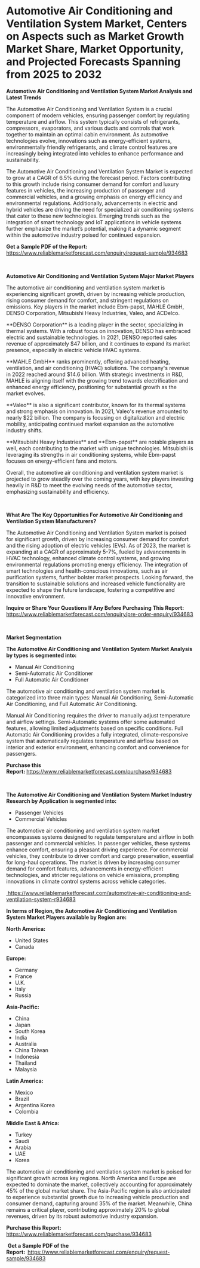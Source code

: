 <p><h1>Automotive Air Conditioning and Ventilation System Market, Centers on Aspects such as Market Growth Market Share, Market Opportunity, and Projected Forecasts Spanning from 2025 to 2032</h1></p><p><strong>Automotive Air Conditioning and Ventilation System Market Analysis and Latest Trends</strong></p>
<p><p>The Automotive Air Conditioning and Ventilation System is a crucial component of modern vehicles, ensuring passenger comfort by regulating temperature and airflow. This system typically consists of refrigerants, compressors, evaporators, and various ducts and controls that work together to maintain an optimal cabin environment. As automotive technologies evolve, innovations such as energy-efficient systems, environmentally friendly refrigerants, and climate control features are increasingly being integrated into vehicles to enhance performance and sustainability.</p><p>The Automotive Air Conditioning and Ventilation System Market is expected to grow at a CAGR of 6.5% during the forecast period. Factors contributing to this growth include rising consumer demand for comfort and luxury features in vehicles, the increasing production of passenger and commercial vehicles, and a growing emphasis on energy efficiency and environmental regulations. Additionally, advancements in electric and hybrid vehicles are driving the need for specialized air conditioning systems that cater to these new technologies. Emerging trends such as the integration of smart technology and IoT applications in vehicle systems further emphasize the market’s potential, making it a dynamic segment within the automotive industry poised for continued expansion.</p></p>
<p><strong>Get a Sample PDF of the Report:&nbsp;</strong> <a href="https://www.reliablemarketforecast.com/enquiry/request-sample/934683?utm_campaign=3616&utm_medium=2&utm_source=Github&utm_content=ia&utm_term=18042025&utm_id=automotive-air-conditioning-and-ventilation-system">https://www.reliablemarketforecast.com/enquiry/request-sample/934683</a></p>
<p>&nbsp;</p>
<p><strong>Automotive Air Conditioning and Ventilation System Major Market Players</strong></p>
<p><p>The automotive air conditioning and ventilation system market is experiencing significant growth, driven by increasing vehicle production, rising consumer demand for comfort, and stringent regulations on emissions. Key players in the market include Ebm-papst, MAHLE GmbH, DENSO Corporation, Mitsubishi Heavy Industries, Valeo, and ACDelco.</p><p>**DENSO Corporation** is a leading player in the sector, specializing in thermal systems. With a robust focus on innovation, DENSO has embraced electric and sustainable technologies. In 2021, DENSO reported sales revenue of approximately $47 billion, and it continues to expand its market presence, especially in electric vehicle HVAC systems.</p><p>**MAHLE GmbH** ranks prominently, offering advanced heating, ventilation, and air conditioning (HVAC) solutions. The company's revenue in 2022 reached around $14.6 billion. With strategic investments in R&D, MAHLE is aligning itself with the growing trend towards electrification and enhanced energy efficiency, positioning for substantial growth as the market evolves.</p><p>**Valeo** is also a significant contributor, known for its thermal systems and strong emphasis on innovation. In 2021, Valeo's revenue amounted to nearly $22 billion. The company is focusing on digitalization and electric mobility, anticipating continued market expansion as the automotive industry shifts.</p><p>**Mitsubishi Heavy Industries** and **Ebm-papst** are notable players as well, each contributing to the market with unique technologies. Mitsubishi is leveraging its strengths in air conditioning systems, while Ebm-papst focuses on energy-efficient fans and motors.</p><p>Overall, the automotive air conditioning and ventilation system market is projected to grow steadily over the coming years, with key players investing heavily in R&D to meet the evolving needs of the automotive sector, emphasizing sustainability and efficiency.</p></p>
<p>&nbsp;</p>
<p><strong>What Are The Key Opportunities For Automotive Air Conditioning and Ventilation System Manufacturers?</strong></p>
<p><p>The Automotive Air Conditioning and Ventilation System market is poised for significant growth, driven by increasing consumer demand for comfort and the rising adoption of electric vehicles (EVs). As of 2023, the market is expanding at a CAGR of approximately 5-7%, fueled by advancements in HVAC technology, enhanced climate control systems, and growing environmental regulations promoting energy efficiency. The integration of smart technologies and health-conscious innovations, such as air purification systems, further bolster market prospects. Looking forward, the transition to sustainable solutions and increased vehicle functionality are expected to shape the future landscape, fostering a competitive and innovative environment.</p></p>
<p><strong>Inquire or Share Your Questions If Any Before Purchasing This Report:</strong> <a href="https://www.reliablemarketforecast.com/enquiry/pre-order-enquiry/934683?utm_campaign=3616&utm_medium=2&utm_source=Github&utm_content=ia&utm_term=18042025&utm_id=automotive-air-conditioning-and-ventilation-system">https://www.reliablemarketforecast.com/enquiry/pre-order-enquiry/934683</a></p>
<p>&nbsp;</p>
<p><strong>Market Segmentation</strong></p>
<p><strong>The Automotive Air Conditioning and Ventilation System Market Analysis by types is segmented into:</strong></p>
<p><ul><li>Manual Air Conditioning</li><li>Semi-Automatic Air Conditioner</li><li>Full Automatic Air Conditioner</li></ul></p>
<p><p>The automotive air conditioning and ventilation system market is categorized into three main types: Manual Air Conditioning, Semi-Automatic Air Conditioning, and Full Automatic Air Conditioning. </p><p>Manual Air Conditioning requires the driver to manually adjust temperature and airflow settings. Semi-Automatic systems offer some automated features, allowing limited adjustments based on specific conditions. Full Automatic Air Conditioning provides a fully integrated, climate-responsive system that automatically regulates temperature and airflow based on interior and exterior environment, enhancing comfort and convenience for passengers.</p></p>
<p><strong>Purchase this Report:&nbsp;</strong><a href="https://www.reliablemarketforecast.com/purchase/934683?utm_campaign=3616&utm_medium=2&utm_source=Github&utm_content=ia&utm_term=18042025&utm_id=automotive-air-conditioning-and-ventilation-system">https://www.reliablemarketforecast.com/purchase/934683</a></p>
<p>&nbsp;</p>
<p><strong>The Automotive Air Conditioning and Ventilation System Market Industry Research by Application is segmented into:</strong></p>
<p><ul><li>Passenger Vehicles</li><li>Commercial Vehicles</li></ul></p>
<p><p>The automotive air conditioning and ventilation system market encompasses systems designed to regulate temperature and airflow in both passenger and commercial vehicles. In passenger vehicles, these systems enhance comfort, ensuring a pleasant driving experience. For commercial vehicles, they contribute to driver comfort and cargo preservation, essential for long-haul operations. The market is driven by increasing consumer demand for comfort features, advancements in energy-efficient technologies, and stricter regulations on vehicle emissions, prompting innovations in climate control systems across vehicle categories.</p></p>
<p><a href="https://www.reliablemarketforecast.com/automotive-air-conditioning-and-ventilation-system-r934683?utm_campaign=3616&utm_medium=2&utm_source=Github&utm_content=ia&utm_term=18042025&utm_id=automotive-air-conditioning-and-ventilation-system">&nbsp;https://www.reliablemarketforecast.com/automotive-air-conditioning-and-ventilation-system-r934683</a></p>
<p><strong>In terms of Region, the Automotive Air Conditioning and Ventilation System Market Players available by Region are:</strong></p>
<p>
    <p> <strong> North America: </strong>
        <ul>
            <li>United States</li>
            <li>Canada</li>
        </ul>
        </p> 
    <p> <strong> Europe: </strong>
        <ul>
            <li>Germany</li>
            <li>France</li>
            <li>U.K.</li>
            <li>Italy</li>
            <li>Russia</li>
        </ul>
        </p> 
    <p> <strong> Asia-Pacific: </strong>
        <ul>
            <li>China</li>
            <li>Japan</li>
            <li>South Korea</li>
            <li>India</li>
            <li>Australia</li>
            <li>China Taiwan</li>
            <li>Indonesia</li>
            <li>Thailand</li>
            <li>Malaysia</li>
        </ul>
        </p> 
    <p> <strong> Latin America: </strong>
        <ul>
            <li>Mexico</li>
            <li>Brazil</li>
            <li>Argentina Korea</li>
            <li>Colombia</li>
        </ul>
        </p> 
    <p> <strong> Middle East & Africa: </strong>
        <ul>
            <li>Turkey</li>
            <li>Saudi</li>
            <li>Arabia</li>
            <li>UAE</li>
            <li>Korea</li>
        </ul>
    </p>
    </p>
<p><p>The automotive air conditioning and ventilation system market is poised for significant growth across key regions. North America and Europe are expected to dominate the market, collectively accounting for approximately 45% of the global market share. The Asia-Pacific region is also anticipated to experience substantial growth due to increasing vehicle production and consumer demand, capturing around 35% of the market. Meanwhile, China remains a critical player, contributing approximately 20% to global revenues, driven by its robust automotive industry expansion.</p></p>
<p><strong>Purchase this Report: </strong><a href="https://www.reliablemarketforecast.com/purchase/934683?utm_campaign=3616&utm_medium=2&utm_source=Github&utm_content=ia&utm_term=18042025&utm_id=automotive-air-conditioning-and-ventilation-system">https://www.reliablemarketforecast.com/purchase/934683</a></p>
<p>&nbsp;<strong>Get a Sample PDF of the Report:&nbsp;&nbsp;</strong><a href="https://www.reliablemarketforecast.com/enquiry/request-sample/934683?utm_campaign=3616&utm_medium=2&utm_source=Github&utm_content=ia&utm_term=18042025&utm_id=automotive-air-conditioning-and-ventilation-system">https://www.reliablemarketforecast.com/enquiry/request-sample/934683</a></p>
<p><strong></strong></p>
<p><p></p><p></p><p></p></p>